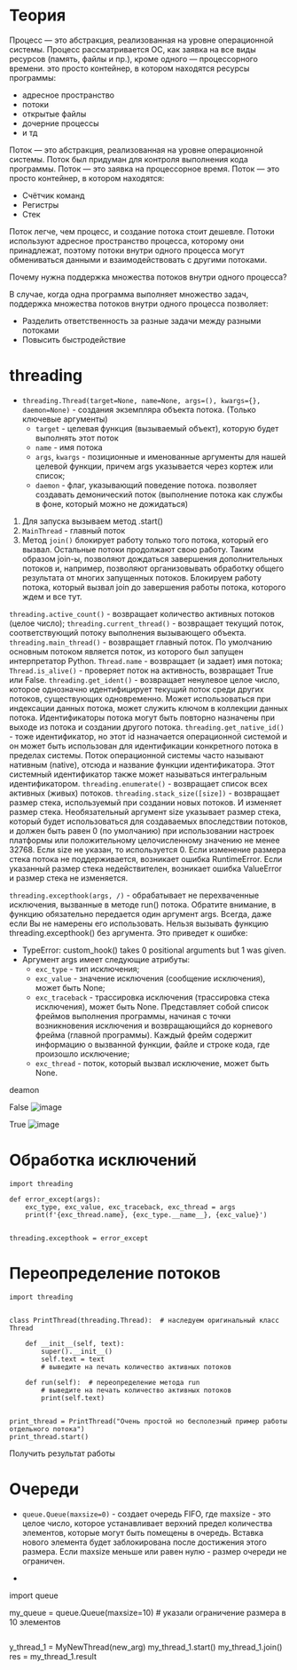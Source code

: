

# Теория

Процесс — это абстракция, реализованная на уровне операционной системы. Процесс рассматривается ОС, как заявка на все виды ресурсов (память, файлы и пр.), кроме одного — процессорного времени.  это просто контейнер, в котором находятся ресурсы программы:
- адресное пространство
- потоки
- открытые файлы
- дочерние процессы
- и тд


Поток — это абстракция, реализованная на уровне операционной системы. Поток был придуман для контроля выполнения кода программы. Поток — это заявка на процессорное время.
Поток — это просто контейнер, в котором находятся:
- Счётчик команд
- Регистры
- Стек

Поток легче, чем процесс, и создание потока стоит дешевле. Потоки используют адресное пространство процесса, которому они принадлежат, поэтому потоки внутри одного процесса могут обмениваться данными и взаимодействовать с другими потоками.

Почему нужна поддержка множества потоков внутри одного процесса?

В случае, когда одна программа выполняет множество задач, поддержка множества потоков внутри одного процесса позволяет:
- Разделить ответственность за разные задачи между разными потоками
- Повысить быстродействие


# threading

- `threading.Thread(target=None, name=None, args=(), kwargs={}, daemon=None)` - создания экземпляра объекта потока. (Только ключевые аргументы)
  - `target` - целевая функция (вызываемый объект), которую будет выполнять этот поток
  - `name` -  имя потока
  - `args`, `kwargs` - позиционные и именованные аргументы для нашей целевой функции, причем args указывается через кортеж или список; 
  - `daemon` - флаг, указывающий поведение потока. позволяет создавать демонический поток (выполнение потока как службы в фоне, который можно не дожидаться)

 1. Для запуска вызываем метод .start()
 2. `MainThread` - главный поток
 3. Метод `join()` блокирует работу только того потока, который его вызвал. Остальные потоки продолжают свою работу. Таким образом join-ы, позволяют дождаться завершения дополнительных потоков и, например, позволяют организовывать обработку общего результата от многих запущенных потоков. Блокируем работу потока, который вызвал join до завершения работы потока, которого ждем и все тут.


`threading.active_count()` - возвращает количество активных потоков (целое число);
`threading.current_thread()` - возвращает текущий поток, соответствующий потоку выполнения вызывающего объекта.
`threading.main_thread()` - возвращает главный поток. По умолчанию основным потоком является поток, из которого был запущен интерпретатор Python.
`Thread.name` - возвращает (и задает) имя потока;
`Thread.is_alive()` - проверяет поток на активность, возвращает True или False.
`threading.get_ident()` - возвращает ненулевое целое число, которое однозначно идентифицирует текущий поток среди других потоков, существующих одновременно. Может использоваться при индексации данных потока, может служить ключом в коллекции данных потока. Идентификаторы потока могут быть повторно назначены при выходе из потока и создании другого потока.
`threading.get_native_id()` - тоже идентификатор, но этот id назначается операционной системой и он может быть использован для идентификации конкретного потока в пределах системы. Поток операционной системы часто называют нативным (native), отсюда и название функции идентификатора. Этот системный идентификатор также может называться интегральным идентификатором.
`threading.enumerate()` - возвращает список всех активных (живых) потоков.
`threading.stack_size([size])` - возвращает размер стека, используемый при создании новых потоков. И изменяет размер стека. Необязательный аргумент size указывает размер стека, который будет использоваться для создаваемых впоследствии потоков, и должен быть равен 0 (по умолчанию) при использовании настроек платформы или положительному целочисленному значению не менее 32768. Если size не указан, то используется 0. Если изменение размера стека потока не поддерживается, возникает ошибка RuntimeError. Если указанный размер стека недействителен, возникает ошибка ValueError и размер стека не изменяется.

`threading.excepthook(args, /)` - обрабатывает не перехваченные исключения, вызванные в методе run() потока. Обратите внимание, в функцию обязательно передается один аргумент args. Всегда, даже если Вы не намерены его использовать. Нельзя вызывать функцию threading.excepthook() без аргумента. Это приведет к ошибке:
- TypeError: custom_hook() takes 0 positional arguments but 1 was given.
- Аргумент args имеет следующие атрибуты:
  - `exc_type` - тип исключения;
  - `exc_value` - значение исключения (сообщение исключения), может быть None;
  - `exc_traceback` - трассировка исключения (трассировка стека исключения), может быть None. Представляет собой список фреймов выполнения программы, начиная с точки возникновения исключения и возвращающийся до корневого фрейма (главной программы). Каждый фрейм содержит информацию о вызванной функции, файле и строке кода, где произошло исключение;
  - `exc_thread` - поток, который вызвал исключение, может быть None.

deamon

False
![image](https://github.com/user-attachments/assets/fab3f125-0900-4b80-9c79-f5bf220cce15)


True
![image](https://github.com/user-attachments/assets/f994aa99-c718-47b0-a429-197d9f95d65a)


# Обработка исключений

```
import threading

def error_except(args):
    exc_type, exc_value, exc_traceback, exc_thread = args
    print(f'{exc_thread.name}, {exc_type.__name__}, {exc_value}')


threading.excepthook = error_except
```


# Переопределение потоков

```
import threading


class PrintThread(threading.Thread):  # наследуем оригинальный класс Thread

    def __init__(self, text): 
        super().__init__()
        self.text = text
        # выведите на печать количество активных потоков

    def run(self):  # переопределение метода run
        # выведите на печать количество активных потоков
        print(self.text)


print_thread = PrintThread("Очень простой но бесполезный пример работы отдельного потока")
print_thread.start()
```

Получить результат работы

# Очереди

- `queue.Queue(maxsize=0)` - создает очередь FIFO, где maxsize - это целое число, которое устанавливает верхний предел количества элементов, которые могут быть помещены в очередь. Вставка нового элемента будет заблокирована после достижения этого размера. Если maxsize меньше или равен нулю - размер очереди не ограничен.
- ```
import queue

my_queue = queue.Queue(maxsize=10) # указали ограничение размера в 10 элементов
```  
```
y_thread_1 = MyNewThread(new_arg)
my_thread_1.start()
my_thread_1.join()
res = my_thread_1.result
```
